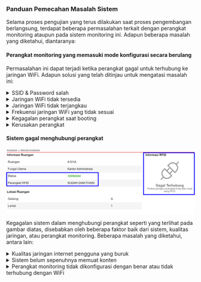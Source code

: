### Panduan Pemecahan Masalah Sistem

Selama proses pengujian yang terus dilakukan saat proses pengembangan berlangsung, terdapat beberapa permasalahan terkait dengan perangkat monitoring ataupun pada sistem monitoring ini. Adapun beberapa masalah yang diketahui, diantaranya:

#### Perangkat monitoring yang memasuki mode konfigurasi secara berulang

Permasalahan ini dapat terjadi ketika perangkat gagal untuk terhubung ke jaringan WiFi. Adapun solusi yang telah ditinjau untuk mengatasi masalah ini:

<details>
    <summary>
    SSID & Password salah
    </summary>
    Kesalahan dalam memasukkan SSID dan Password dapat berakibat pada kegagalan perangkat dalam terhubung ke jaringan WiFi tujuan. Untuk mengatasi ini, silahkan lakukan konfigurasi ulang pada perangkat monitoring dan pastikan SSID dan Password sudah benar. Penggunaan tanda baca, huruf kapital sangat berpengaruh.
</details>

<details>
    <summary>
        Jaringan WiFi tidak tersedia
    </summary>
    Memasukkan SSID dan Password WiFi yang tidak tersedia dapat menimbulkan kegagalan perangkat untuk melakukan koneksi dengan jaringan WiFi.
</details>

<details>
    <summary>
        Jaringan WiFi tidak terjangkau
    </summary>
    Jarak perangkat monitoring dengan sumber jaringan WiFi juga berpengaruh pada bagaimana perangkat monitoring terhubung. Jarak perangkat monitoring dari sumber WiFi ideal yang disarankan adalah 8 - 10 meter. Jarak yang lebih jauh dapat menyebabkan penangkapan sinyal WiFi melemah. Selain itu, banyaknya sumber jaringan juga sangat berpengaruh dengan penangkapan sinyal WiFi oleh perangkat.
</details>

<details>
    <summary>
        Frekuensi jaringan WiFi yang tidak sesuai
    </summary>
    Perangkat monitoring hanya dapat membaca jaringan WiFi yang berada pada frekuensi 2.4GHz. Mengatasi permasalahan ini, hubungi pihak penyedia provider atau terkait untuk menyediakan frekuensi jaringan yang sesuai.
</details>

<details>
    <summary>
        Kegagalan perangkat saat booting
    </summary>
    Kegagalan perangkat saat booting juga berpengaruh dalam proses pembacaan data konfigurasi pada memori perangkat. Untuk mengatasi masalah ini, cukup mulai ulang perangkat dengan mencabut dan menghubunkan kembali adaptor daya perangkat ke stopkontak.
</details>

<details>
    <summary>
        Kerusakan perangkat
    </summary>
    Setelah memastikan dengan mencoba semua cara dan tetap memberikan hasil yang sama, maka kemungkinan besar terjadi masalah pada perangkat monitoring. Menanggapi ini, silahkan hubungi pihak pengembang untuk melakukan pemeriksaan dan perbaikan pada perangkat monitoring.
</details>

#### Sistem gagal menghubungi perangkat

![Gagal menghubungi perangkat monitoring](https://raw.githubusercontent.com/thinkiewinkie/sistem_monitoring_ruang_kelas_guidance/main/assets/images/activation_3.jpg)

Kegagalan sistem dalam menghubungi perangkat seperti yang terlihat pada gambar diatas, disebabkan oleh beberapa faktor baik dari sistem, kualitas jaringan, atau perangkat monitoring. Beberapa masalah yang diketahui, antara lain:

<details>
    <summary>
        Kualitas jaringan internet pengguna yang buruk
    </summary>
    Kualitas jaringan yang buruk dapat menjadi penyebab gagalnya sistem untuk menghubungi perangkat monitoring. Solusi dari permasalahan ini adalah gunakan jaringan internet dengan kecepatan yang stabil, dan kembali muat ulang halaman.
</details>

<details>
    <summary>
        Sistem belum sepenuhnya memuat konten
    </summary>
    Konten yang belum selesai dimuat karena faktor jaringan internet atau yang lain, dapat menimbulkan masalah terkait kegagalan dalam menghubungi perangkat. Silahkan muat ulang halaman untuk membuat sistem kembali memuat konten.
</details>

<details>
    <summary>
        Perangkat monitoring tidak dikonfigurasi dengan benar atau tidak terhubung dengan WiFi
    </summary>
    Kesalahan dalam mengkonfigurasi perangkat monitoring menyebabkan perangkat mengirim informasi status ruangan yang tidak sesuai atau bahkan membuat perangkat tidak bisa terhubung ke jaringan WiFi. Pastikan bahwa perangkat monitoring telah dikonfigurasi dengan benar dan terhubung ke jaringan WiFi.  
</details>
